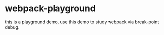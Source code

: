 # webpack-playground

this is a playground demo, use this demo to study webpack via break-point debug.
